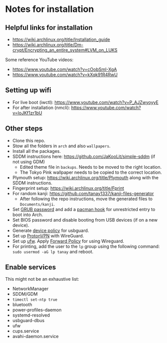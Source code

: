 # Notes for installation

## Helpful links for installation

- https://wiki.archlinux.org/title/Installation_guide
- https://wiki.archlinux.org/title/Dm-crypt/Encrypting_an_entire_system#LVM_on_LUKS

Some reference YouTube videos:
- https://www.youtube.com/watch?v=cOobSmI-XgA
- https://www.youtube.com/watch?v=kXqk91R4RwU

## Setting up wifi

- For live boot (iwctl): https://www.youtube.com/watch?v=P_AJZwyoyyE
- For after installation (nmcli): https://www.youtube.com/watch?v=loJKf1zr1bU

## Other steps

- Clone this repo.
- Stow all the folders in `arch` and also `wallpapers`.
- Install all the packages.
- SDDM instructions here: https://github.com/JaKooLit/simple-sddm (if not using GDM) 
  - Edited theme file in `backups`. Needs to be moved to the right location.
  - The Tokyo Pink wallpaper needs to be copied to the correct location.
- Plymouth setup: https://wiki.archlinux.org/title/Plymouth along with the SDDM instructions.
- Fingerprint setup: https://wiki.archlinux.org/title/Fprint
- For random kanji: https://github.com/tanay1337/kanji-files-generator
  - After following the repo instructions, move the generated files to `Documents/kanji`.
- Set [GRUB password](https://wiki.archlinux.org/title/GRUB/Tips_and_tricks#Password_protection_of_GRUB_menu) and add a [pacman hook](https://wiki.archlinux.org/title/Talk:GRUB/Tips_and_tricks#Password_protection_of_non_local_system_boot_options) for unrestricted entry to boot into Arch.
- Set BIOS password and disable booting from USB devices (if on a new device).
- Generate [device policy](https://wiki.archlinux.org/title/USBGuard) for usbguard.
- Set up [ProtonVPN](https://wiki.archlinux.org/title/ProtonVPN) with WireGuard.
- Set up [ufw](https://wiki.archlinux.org/title/Uncomplicated_Firewall). Apply [Forward Policy](https://wiki.archlinux.org/title/Uncomplicated_Firewall#Forward_policy) for using Wireguard.
- For printing, add the user to the `lp` group using the following command: `sudo usermod -aG lp tanay` and reboot.

## Enable services

This might not be an exhaustive list:
- NetworkManager
- SDDM/GDM
- `timectl set-ntp true`
- bluetooth
- power-profiles-daemon
- systemd-resolved
- usbguard-dbus
- ufw
- cups.service
- avahi-daemon.service


